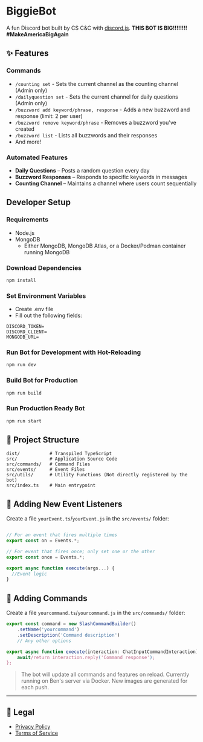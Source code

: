 # BiggieBot

A fun Discord bot built by CS C&C with [discord.js](https://discord.js.org/).
**THIS BOT IS BIG!!!!!!!! #MakeAmericaBigAgain**

## ✨ Features

### Commands

- `/counting set` - Sets the current channel as the counting channel (Admin only)
- `/dailyquestion set` - Sets the current channel for daily questions (Admin only)  
- `/buzzword add keyword/phrase, response` - Adds a new buzzword and response (limit: 2 per user)  
- `/buzzword remove keyword/phrase` - Removes a buzzword you've created  
- `/buzzword list` - Lists all buzzwords and their responses  
- And more!

### Automated Features

- **Daily Questions** – Posts a random question every day  
- **Buzzword Responses** – Responds to specific keywords in messages  
- **Counting Channel** – Maintains a channel where users count sequentially  

## Developer Setup
### Requirements
- Node.js
- MongoDB
  - Either MongoDB, MongoDB Atlas, or a Docker/Podman container running MongoDB

### Download Dependencies
```sh
npm install
```

### Set Environment Variables
- Create .env file
- Fill out the following fields:
```
DISCORD_TOKEN=
DISCORD_CLIENT=
MONGODB_URL=
```

### Run Bot for Development with Hot-Reloading
```sh
npm run dev
```

### Build Bot for Production
```sh
npm run build
```

### Run Production Ready Bot
```sh
npm run start
```

## 📁 Project Structure

```
dist/           # Transpiled TypeScript
src/            # Application Source Code
src/commands/   # Command Files
src/events/     # Event Files
src/utils/      # Utility Functions (Not directly registered by the bot)
src/index.ts    # Main entrypoint
```

## 🧩 Adding New Event Listeners

Create a file `yourEvent.ts`/`yourEvent.js` in the `src/events/` folder:

```ts

// For an event that fires multiple times
export const on = Events.*;

// For event that fires once; only set one or the other
export const once = Events.*;

export async function execute(args...) {
  //Event logic
}
```

## 💬 Adding Commands

Create a file `yourcommand.ts`/`yourcommand.js` in the `src/commands/` folder:

```ts
export const command = new SlashCommandBuilder()
    .setName('yourcommand')
    .setDescription('Command description')
    // Any other options

export async function execute(interaction: ChatInputCommandInteraction) {
    await/return interaction.reply('Command response');
};
```

> The bot will update all commands and features on reload.
> Currently running on Ben's server via Docker. New images are generated for each push.

---

## 📜 Legal

- [Privacy Policy](PRIVACY_POLICY.md)  
- [Terms of Service](TERMS_OF_SERVICE.md)
